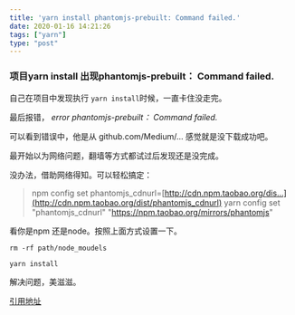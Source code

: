 ```yaml
---
title: 'yarn install phantomjs-prebuilt: Command failed.'
date: 2020-01-16 14:21:26
tags: ["yarn"]
type: "post"
---
```


### 项目yarn install 出现phantomjs-prebuilt： Command failed.

自己在项目中发现执行 `yarn install`时候，一直卡住没走完。

最后报错， *error phantomjs-prebuilt： Command failed.*

可以看到错误中，他是从 github.com/Medium/...   感觉就是没下载成功吧。

最开始以为网络问题，翻墙等方式都试过后发现还是没完成。

没办法，借助网络得知。可以轻松搞定：



> npm config set phantomjs_cdnurl=[http://cdn.npm.taobao.org/dis...](http://cdn.npm.taobao.org/dist/phantomjs_cdnurl)
> yarn config set "phantomjs_cdnurl" "https://npm.taobao.org/mirrors/phantomjs"



看你是npm 还是node。按照上面方式设置一下。

`rm -rf path/node_moudels`

`yarn install`

解决问题，美滋滋。



[引用地址](https://segmentfault.com/q/1010000010278132)
